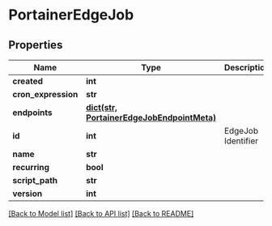 # PortainerEdgeJob

## Properties
Name | Type | Description | Notes
------------ | ------------- | ------------- | -------------
**created** | **int** |  | [optional] 
**cron_expression** | **str** |  | [optional] 
**endpoints** | [**dict(str, PortainerEdgeJobEndpointMeta)**](PortainerEdgeJobEndpointMeta.md) |  | [optional] 
**id** | **int** | EdgeJob Identifier | [optional] 
**name** | **str** |  | [optional] 
**recurring** | **bool** |  | [optional] 
**script_path** | **str** |  | [optional] 
**version** | **int** |  | [optional] 

[[Back to Model list]](../README.md#documentation-for-models) [[Back to API list]](../README.md#documentation-for-api-endpoints) [[Back to README]](../README.md)


